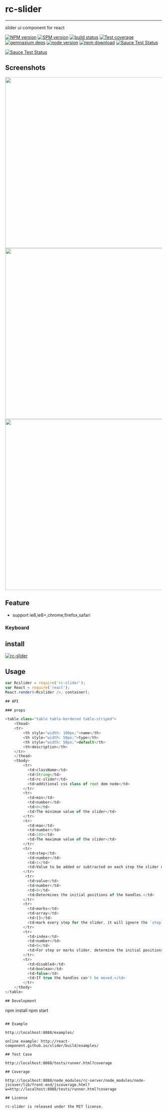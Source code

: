 # rc-slider
---

slider ui component for react

[![NPM version][npm-image]][npm-url]
[![SPM version](http://spmjs.io/badge/rc-slider)](http://spmjs.io/package/rc-slider)
[![build status][travis-image]][travis-url]
[![Test coverage][coveralls-image]][coveralls-url]
[![gemnasium deps][gemnasium-image]][gemnasium-url]
[![node version][node-image]][node-url]
[![npm download][download-image]][download-url]
[![Sauce Test Status](https://saucelabs.com/buildstatus/rc-slider)](https://saucelabs.com/u/rc-slider)

[![Sauce Test Status](https://saucelabs.com/browser-matrix/rc-slider.svg)](https://saucelabs.com/u/rc-slider)

[npm-image]: http://img.shields.io/npm/v/rc-slider.svg?style=flat-square
[npm-url]: http://npmjs.org/package/rc-slider
[travis-image]: https://img.shields.io/travis/react-component/slider.svg?style=flat-square
[travis-url]: https://travis-ci.org/react-component/slider
[coveralls-image]: https://img.shields.io/coveralls/react-component/slider.svg?style=flat-square
[coveralls-url]: https://coveralls.io/r/react-component/slider?branch=master
[gemnasium-image]: http://img.shields.io/gemnasium/react-component/slider.svg?style=flat-square
[gemnasium-url]: https://gemnasium.com/react-component/slider
[node-image]: https://img.shields.io/badge/node.js-%3E=_0.10-green.svg?style=flat-square
[node-url]: http://nodejs.org/download/
[download-image]: https://img.shields.io/npm/dm/rc-slider.svg?style=flat-square
[download-url]: https://npmjs.org/package/rc-slider

## Screenshots

<img src="https://t.alipayobjects.com/images/T1ki8fXeprXXXXXXXX.png" width="550"/>

<img src="https://t.alipayobjects.com/images/T1pPhfXhBqXXXXXXXX.png" width="550"/>

<img src="https://t.alipayobjects.com/images/T1wO8fXd4rXXXXXXXX.png" width="550"/>


## Feature

* support ie8,ie8+,chrome,firefox,safari

### Keyboard



## install

[![rc-slider](https://nodei.co/npm/rc-slider.png)](https://npmjs.org/package/rc-slider)

## Usage

```js
var Rcslider = require('rc-slider');
var React = require('react');
React.render(<Rcslider />, container);

## API

### props

<table class="table table-bordered table-striped">
    <thead>
    <tr>
        <th style="width: 100px;">name</th>
        <th style="width: 50px;">type</th>
        <th style="width: 50px;">default</th>
        <th>description</th>
    </tr>
    </thead>
    <tbody>
        <tr>
          <td>className</td>
          <td>String</td>
          <td>rc-slider</td>
          <td>additional css class of root dom node</td>
        </tr>
        <tr>
          <td>min</td>
          <td>number</td>
          <td>0</td>
          <td>The minimum value of the slider</td>
        </tr>
        <tr>
          <td>max</td>
          <td>number</td>
          <td>100</td>
          <td>The maximum value of the slider</td>
        </tr>
        <tr>
          <td>step</td>
          <td>number</td>
          <td>1</td>
          <td>Value to be added or subtracted on each step the slider makes. Must be greater than zero. max - min should be evenly divisible by the step value.</td>
        </tr>
         <tr>
          <td>value</td>
          <td>number</td>
          <td>0</td>
          <td>Determines the initial positions of the handles.</td>
        </tr>
        <tr>
          <td>marks</td>
          <td>array</td>
          <td>[]</td>
          <td>mark every step for the slider, it will ignore the `step` parameter if it has been defined</td>
        </tr>
        <tr>
          <td>index</td>
          <td>number</td>
          <td>0</td>
          <td>For step or marks slider, determine the initial positions of the handles.</td>
        </tr>
        <tr>
          <td>disabled</td>
          <td>boolean</td>
          <td>false</td>
          <td>If true the handles can't be moved.</td>
        </tr>
    </tbody>
</table>

## Development

```
npm install
npm start
```

## Example

http://localhost:8088/examples/

online example: http://react-component.github.io/slider/build/examples/

## Test Case

http://localhost:8088/tests/runner.html?coverage

## Coverage

http://localhost:8088/node_modules/rc-server/node_modules/node-jscover/lib/front-end/jscoverage.html?w=http://localhost:8088/tests/runner.html?coverage

## License

rc-slider is released under the MIT license.
